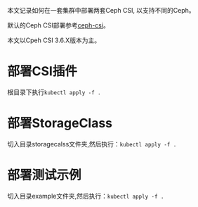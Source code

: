 本文记录如何在一套集群中部署两套Ceph CSI, 以支持不同的Ceph。

默认的Ceph CSI部署参考[ceph-csi](https://github.com/ceph/ceph-csi/tree/release-v3.6/deploy/cephfs/kubernetes)。

本文以Cpeh CSI 3.6.X版本为主。

# 部署CSI插件

根目录下执行`kubectl apply -f .`

# 部署StorageClass

切入目录storagecalss文件夹,然后执行：`kubectl apply -f .`

# 部署测试示例

切入目录example文件夹,然后执行：`kubectl apply -f .`